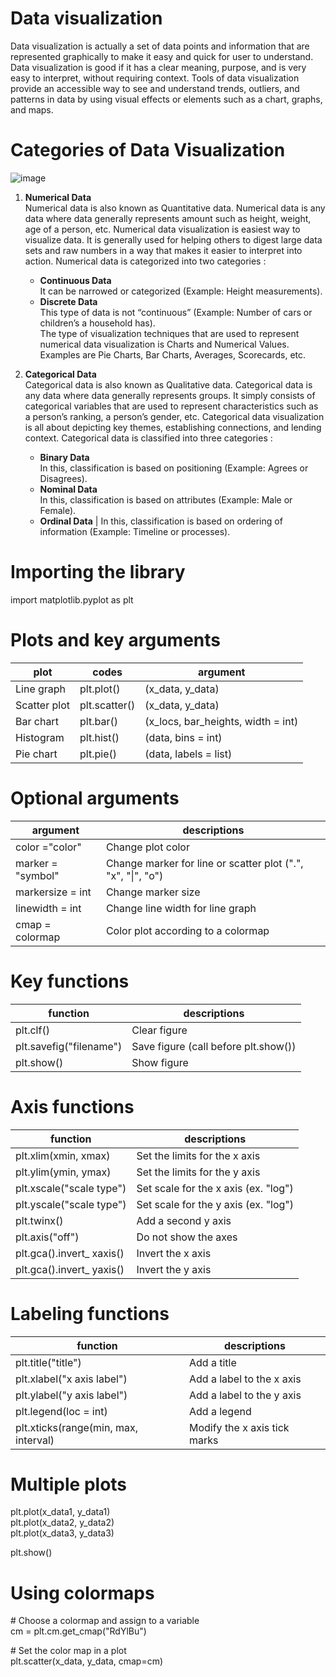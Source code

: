 #  Data visualization
Data visualization is actually a set of data points and information that are represented graphically to make it easy and quick for user to understand. Data visualization is good if it has a clear meaning, purpose, and is very easy to interpret, without requiring context. Tools of data visualization provide an accessible way to see and understand trends, outliers, and patterns in data by using visual effects or elements such as a chart, graphs, and maps.

# Categories of Data Visualization 
![image](https://user-images.githubusercontent.com/58425689/107495356-14ad7a80-6bb8-11eb-888c-1742a3def59d.png)

1. **Numerical Data** \
  Numerical data is also known as Quantitative data. Numerical data is any data where data generally represents amount such as height, weight, age of a person, etc. Numerical data visualization is easiest way to visualize data. It is generally used for helping others to digest large data sets and raw numbers in a way that makes it easier to interpret into action. Numerical data is categorized into two categories :
    - **Continuous Data** \
      It can be narrowed or categorized (Example: Height measurements). 
    - **Discrete Data** \
      This type of data is not “continuous” (Example: Number of cars or children’s a household has). \
  The type of visualization techniques that are used to represent numerical data visualization is Charts and Numerical Values. Examples are Pie Charts, Bar Charts, Averages, Scorecards, etc.

2. **Categorical Data** \
Categorical data is also known as Qualitative data. Categorical data is any data where data generally represents groups. It simply consists of categorical variables that are used to represent characteristics such as a person’s ranking, a person’s gender, etc. Categorical data visualization is all about depicting key themes, establishing connections, and lending context. Categorical data is classified into three categories :
    - **Binary Data** \
      In this, classification is based on positioning (Example: Agrees or Disagrees).
    - **Nominal Data** \
      In this, classification is based on attributes (Example: Male or Female).
    - **Ordinal Data** |
      In this, classification is based on ordering of information (Example: Timeline or processes).



# Importing the library
import matplotlib.pyplot as plt

# Plots and key arguments

| plot | codes | argument|
| --- |--- | --- |
| Line graph| plt.plot() | (x_data, y_data) |
Scatter plot |plt.scatter() |(x_data, y_data)
Bar chart |plt.bar()|(x_locs, bar_heights, width = int)
Histogram |plt.hist()|(data, bins = int)
Pie chart|plt.pie() |(data, labels = list)

# Optional arguments
| argument | descriptions|
|---|---|
color ="color" | Change plot color
marker = "symbol" | Change marker for line or scatter plot (".", "x", "\|", "o") |
markersize = int |Change marker size
linewidth = int |Change line width for line graph
cmap = colormap|Color plot according to a colormap

# Key functions
|function|descriptions|
|-|-|
plt.clf()|Clear figure
plt.savefig("filename")|Save figure (call before plt.sh­ow())
plt.show()|Show figure

# Axis functions
|function|descriptions|
|-|-|
plt.xlim(xmin, xmax)|Set the limits for the x axis
plt.ylim(ymin, ymax)|Set the limits for the y axis
plt.xscale("scale type")|Set scale for the x axis (ex. "log")
plt.yscale("scale type")|Set scale for the y axis (ex. "log")
plt.twinx()|Add a second y axis
plt.axis("off")|Do not show the axes
plt.gca().invert_ xaxis()|Invert the x axis
plt.gca().invert_ yaxis()|Invert the y axis
 	
# Labeling functions
|function|descriptions|
|-|-|
plt.title("title")|Add a title
plt.xlabel("x axis label")|Add a label to the x axis
plt.ylabel("y axis label")|Add a label to the y axis
plt.legend(loc = int)|Add a legend
plt.xticks(range(min, max, interval)|Modify the x axis tick marks

# Multiple plots
plt.plot(x_data1, y_data1) \
plt.plot(x_data2, y_data2) \
plt.plot(x_data3, y_data3)

plt.show()

# Using colormaps
\# Choose a colormap and assign to a variable\
cm = plt.cm.get_cmap("RdYlBu")

\# Set the color map in a plot\
plt.scatter(x_data, y_data, cmap=cm)

